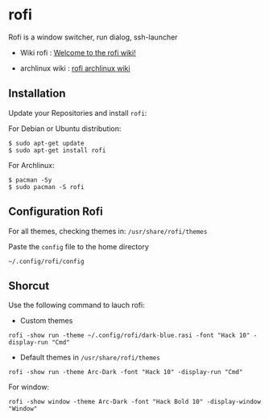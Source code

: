 # rofi
Rofi is a window switcher, run dialog, ssh-launcher

* Wiki rofi : [Welcome to the rofi wiki!](https://github.com/davatorium/rofi/wiki)

* archlinux wiki : [rofi archlinux wiki](https://wiki.archlinux.org/title/Rofi)

## Installation
Update your Repositories and install `rofi`:

For Debian or Ubuntu distribution:
```shell
$ sudo apt-get update
$ sudo apt-get install rofi
```

For Archlinux:
```shell
$ pacman -Sy
$ sudo pacman -S rofi
```

## Configuration Rofi
For all themes, checking themes in: `/usr/share/rofi/themes`

Paste the `config` file to the home directory
```shell
~/.config/rofi/config
```

## Shorcut
Use the following command to lauch rofi:

* Custom themes
```shell
rofi -show run -theme ~/.config/rofi/dark-blue.rasi -font "Hack 10" -display-run "Cmd"
```


* Default themes in `/usr/share/rofi/themes`
```shell
rofi -show run -theme Arc-Dark -font "Hack 10" -display-run "Cmd"
```
For window:
```shell
rofi -show window -theme Arc-Dark -font "Hack Bold 10" -display-window "Window"
```
